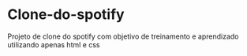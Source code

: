 # Clone-do-spotify
Projeto de clone do spotify com objetivo de treinamento e aprendizado utilizando apenas html e css
